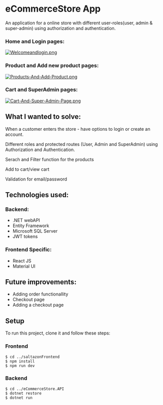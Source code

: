 # eCommerceStore App

An application for a online store with different user-roles(user, admin & super-admin) using authorization and authentication.

### Home and Login pages:
[![Welcomeandlogin.png](https://i.postimg.cc/FR1xpgLh/Welcomeandlogin.png)](https://postimg.cc/9R5TF9bk)
### Product and Add new product pages:
[![Products-And-Add-Product.png](https://i.postimg.cc/kgnKwF0L/Products-And-Add-Product.png)](https://postimg.cc/SJvnx8NG)
### Cart and SuperAdmin pages:
[![Cart-And-Super-Admin-Page.png](https://i.postimg.cc/VNvMPsLR/Cart-And-Super-Admin-Page.png)](https://postimg.cc/gw9rvWhX)
## What I wanted to solve:

When a customer enters the store - have options to login or create an account.

Different roles and protected routes (User, Admin and SuperAdmin) using
Authorization and Authentication.

Serach and Filter function for the products

Add to cart/view cart

Validation for email/password

## Technologies used:

### Backend:

- .NET webAPI 
- Entity Framework
- Microsoft SQL Server
- JWT tokens

### Frontend Specific:

- React JS
- Material UI

## Future improvements:

- Adding order functionallity
- Checkout page
- Adding a checkout page

## Setup
To run this project, clone it and follow these steps:

### Frontend
```
$ cd ../saltazonFrontend
$ npm install
$ npm run dev
```
### Backend
```
$ cd ../eCommerceStore.API
$ dotnet restore
$ dotnet run
```
